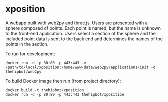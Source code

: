 # xposition
A webapp built with web2py and three.js. Users are presented with a sphere composed of points. Each point is named, but the 
name is unknown to the front-end application. Users select a section of the sphere and the included point data is 
sent to the back end and determines the names of the points in the section.

To run for development:
```
docker run -d -p 80:80 -p 443:443 -v /path/to/local/xposition:/home/www-data/web2py/applications/init -d thehipbot/web2py
```

To build Docker image then run (from project directory):
```
docker build -t thehipbot/xposition .
docker run -d -p 80:80 -p 443:443 thehipbot/xposition
```